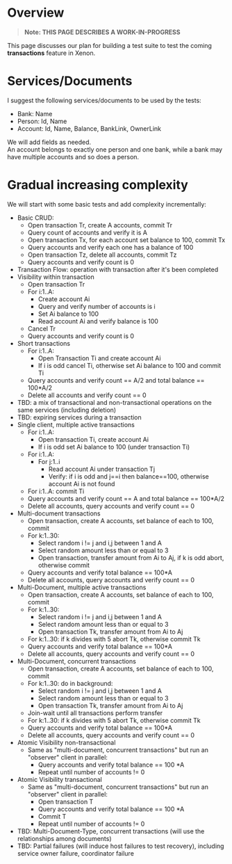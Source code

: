 # Overview
> **Note: THIS PAGE DESCRIBES A WORK-IN-PROGRESS**

This page discusses our plan for building a test suite to test the coming **transactions** feature in Xenon.

# Services/Documents
I suggest the following services/documents to be used by the tests:
- Bank: Name
- Person: Id, Name
- Account: Id, Name, Balance, BankLink, OwnerLink

We will add fields as needed.  
An account belongs to exactly one person and one bank, while a bank may have multiple accounts and so does a person.

# Gradual increasing complexity
We will start with some basic tests and add complexity incrementally:
- Basic CRUD:
   - Open transaction Tr, create A accounts, commit Tr
   - Query count of accounts and verify it is A
   - Open transaction Tx, for each account set balance to 100, commit Tx
   - Query accounts and verify each one has a balance of 100
   - Open transaction Tz, delete all accounts, commit Tz
   - Query accounts and verify count is 0
- Transaction Flow: operation with transaction after it's been completed
- Visibility within transaction
   - Open transaction Tr
   - For i:1..A:
      - Create account Ai
      - Query and verify number of accounts is i
      - Set Ai balance to 100
      - Read account Ai and verify balance is 100
   - Cancel Tr
   - Query accounts and verify count is 0
- Short transactions
   - For i:1..A:
      - Open Transaction Ti and create account Ai
      - If i is odd cancel Ti, otherwise set Ai balance to 100 and commit Ti
   - Query accounts and verify count == A/2 and total balance == 100*A/2
   - Delete all accounts and verify count == 0
- TBD: a mix of transactional and non-transactional operations on the same services (including deletion)
- TBD: expiring services during a transaction
- Single client, multiple active transactions
   - For i:1..A:
      - Open transaction Ti, create account Ai
      - If i is odd set Ai balance to 100 (under transaction Ti)
   - For i:1..A:
      - For j:1..i
         - Read account Ai under transaction Tj
         - Verify: if i is odd and j==i then balance==100, otherwise account Ai is not found
   - For i:1..A: commit Ti
   - Query accounts and verify count == A and total balance == 100*A/2
   - Delete all accounts, query accounts and verify count == 0
- Multi-document transactions
   - Open transaction, create A accounts, set balance of each to 100, commit
   - For k:1..30:
      - Select random i != j and i,j between 1 and A
      - Select random amount less than or equal to 3
      - Open transaction, transfer amount from Ai to Aj, if k is odd abort, otherwise commit
   - Query accounts and verify total balance == 100*A
   - Delete all accounts, query accounts and verify count == 0
- Multi-Document, multiple active transactions
   - Open transaction, create A accounts, set balance of each to 100, commit
   - For k:1..30:
      - Select random i != j and i,j between 1 and A
      - Select random amount less than or equal to 3
      - Open transaction Tk, transfer amount from Ai to Aj
   - For k:1..30: if k divides with 5 abort Tk, otherwise commit Tk
   - Query accounts and verify total balance == 100*A
   - Delete all accounts, query accounts and verify count == 0
- Multi-Document, concurrent transactions
   - Open transaction, create A accounts, set balance of each to 100, commit
   - For k:1..30: do in background:
      - Select random i != j and i,j between 1 and A
      - Select random amount less than or equal to 3
      - Open transaction Tk, transfer amount from Ai to Aj
   - Join-wait until all transactions perform transfer
   - For k:1..30: if k divides with 5 abort Tk, otherwise commit Tk
   - Query accounts and verify total balance == 100*A
   - Delete all accounts, query accounts and verify count == 0
- Atomic Visibility non-transactional
   - Same as "multi-document, concurrent transactions" but run an "observer" client in parallel:
      - Query accounts and verify total balance == 100 *A
      - Repeat until number of accounts != 0
- Atomic Visibility transactional
   - Same as "multi-document, concurrent transactions" but run an "observer" client in parallel:
      - Open transaction T
      - Query accounts and verify total balance == 100 *A
      - Commit T
      - Repeat until number of accounts != 0
- TBD: Multi-Document-Type, concurrent transactions (will use the relationships among documents)
- TBD: Partial failures (will induce host failures to test recovery), including service owner failure, coordinator failure
